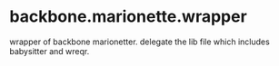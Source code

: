 # backbone.marionette.wrapper
wrapper of backbone marionetter. delegate the lib file which includes babysitter and wreqr.
